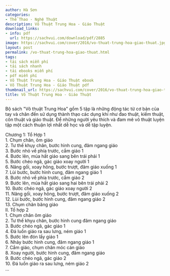 ```yaml
---
author: Hà Sơn
categories:
- Thể Thao - Nghệ Thuật
description: Võ Thuật Trung Hoa - Giáo Thuật
download_links:
- info: pdf
  url: https://sachvui.com/download/pdf/2885
image: https://sachvui.com/cover/2016/vo-thuat-trung-hoa-giao-thuat.jpg
layout: post
permalink: /vo-thuat-trung-hoa-giao-thuat.html
tags:
- tải sách miễn phí
- tải sách nhanh
- tải ebooks miễn phí
- pdf miễn phí
- Võ Thuật Trung Hoa - Giáo Thuật ebook
- Võ Thuật Trung Hoa - Giáo Thuật pdf
thumbnail_url: https://sachvui.com/cover/2016/vo-thuat-trung-hoa-giao-thuat.jpg
title: Võ Thuật Trung Hoa - Giáo Thuật
---
```


 <div class="item-desc text-justify"> <p>Bộ sách "Võ thuật Trung Hoa" gồm 5 tập là những động tác từ cơ bản của tay và chân đến sử dụng thành thạo các dụng khí như đao thuật, kiếm thuật, côn thuật và giáo thuật. Để những người yêu thích và đam mê võ thuật luyện tập một cách thuận lợi nhất dễ học và dễ tập luyện.</p><p>Chương 1: Tổ Hợp 1<br>1. Chụm chân, ôm giáo<br>2. Tư thế khụy chân, bước hình cung, đâm ngang giáo<br>3. Bước nhỏ về phía trước, cắm giáo 1<br>4. Bước lên, múa hất giáo sang bên trái phải 1<br>5. Bước chéo ngã, gác giáo xoay người 1<br>6. Nâng gối, xoay hông, bước trượt, đâm giáo xuống 1<br>7. Lùi bước, bước hình cung, đâm ngang giáo 1<br>8. Bước nhỏ về phía trước, cắm giáo 2<br>9. Bước lên, múa hất giáo sang hai bên trái phải 2<br>10. Bước chéo ngã, gác giáo xoay người 2<br>11. Nâng gối, xoay hông, bước trượt, đâm giáo xuống 2<br>12. Lùi bước, bước hình cung, đâm ngang giáo 2<br>13. Chụm chân băng giáo<br>II. Tổ hợp 2<br>1. Chụm chân ôm giáo<br>2. Tư thế khỵu chân, bước hình cung đâm ngang giáo<br>3. Bước chéo ngã, gác giáo 1<br>4. Đá luồn giáo ra sau lưng, ném giáo 1<br>5. Bước lên đón lấy giáo 1<br>6. Nhảy bước hình cung, đâm ngang giáo 1<br>7. Cắm giáo, chụm chân móc cán giáo<br>8. Xoay người, bước hình cung, đâm ngang giáo<br>9. Bước chéo ngã, gác giáo 2<br>10. Đá luồn giáo ra sau lưng, ném giáo 2<br>...<br> </p> </div>